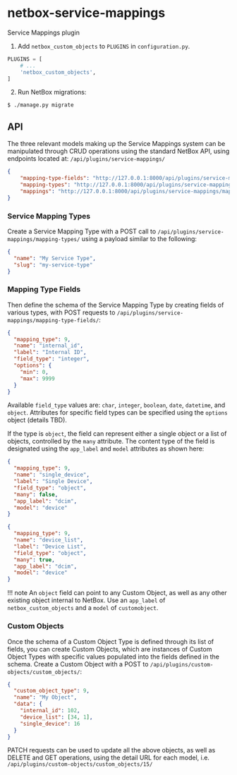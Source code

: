 # netbox-service-mappings
Service Mappings plugin

1. Add `netbox_custom_objects` to `PLUGINS` in `configuration.py`.

```python
PLUGINS = [
    # ...
    'netbox_custom_objects',
]
```

2. Run NetBox migrations:

```
$ ./manage.py migrate
```

## API

The three relevant models making up the Service Mappings system can be manipulated through CRUD operations using the 
standard NetBox API, using endpoints located at: `/api/plugins/service-mappings/`

```json
{
    "mapping-type-fields": "http://127.0.0.1:8000/api/plugins/service-mappings/mapping-type-fields/",
    "mapping-types": "http://127.0.0.1:8000/api/plugins/service-mappings/mapping-types/",
    "mappings": "http://127.0.0.1:8000/api/plugins/service-mappings/mappings/"
}
```

### Service Mapping Types

Create a Service Mapping Type with a POST call to `/api/plugins/service-mappings/mapping-types/` using a payload
similar to the following:

```json
{
  "name": "My Service Type",
  "slug": "my-service-type"
}
```

### Mapping Type Fields

Then define the schema of the Service Mapping Type by creating fields of various types, with POST requests to
`/api/plugins/service-mappings/mapping-type-fields/`:

```json
{
  "mapping_type": 9,
  "name": "internal_id",
  "label": "Internal ID",
  "field_type": "integer",
  "options": {
    "min": 0,
    "max": 9999
  }
}
```

Available `field_type` values are: `char`, `integer`, `boolean`, `date`, `datetime`, and `object`. Attributes for
specific field types can be specified using the `options` object (details TBD).

If the type is `object`, the field can represent either a single object or a list of objects, controlled by
the `many` attribute. The content type of the field is designated using the `app_label` and `model` attributes
as shown here:

```json
{
  "mapping_type": 9,
  "name": "single_device",
  "label": "Single Device",
  "field_type": "object",
  "many": false,
  "app_label": "dcim",
  "model": "device"
}
```

```json
{
  "mapping_type": 9,
  "name": "device_list",
  "label": "Device List",
  "field_type": "object",
  "many": true,
  "app_label": "dcim",
  "model": "device"
}
```

!!! note
An `object` field can point to any Custom Object, as well as any other existing object internal to NetBox.
Use an `app_label` of `netbox_custom_objects` and a `model` of `customobject`. 

### Custom Objects

Once the schema of a Custom Object Type is defined through its list of fields, you can create Custom Objects,
which are instances of Custom Object Types with specific values populated into the fields defined in the schema.
Create a Custom Object with a POST to `/api/plugins/custom-objects/custom_objects/`:

```json
{
  "custom_object_type": 9,
  "name": "My Object",
  "data": {
    "internal_id": 102,
    "device_list": [34, 1],
    "single_device": 16
  }
}
```

PATCH requests can be used to update all the above objects, as well as DELETE and GET operations, using the detail
URL for each model, i.e. `/api/plugins/custom-objects/custom_objects/15/`
